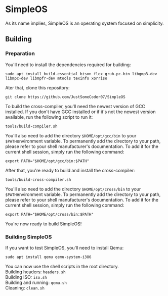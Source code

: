 # SimpleOS
As its name implies, SimpleOS is an operating system focused on simplicity.
## Building
### Preparation
You'll need to install the dependencies required for building:
```console
sudo apt install build-essential bison flex grub-pc-bin libgmp3-dev libmpc-dev libmpfr-dev mtools texinfo xorriso
```
Ater that, clone this repository:
```console
git clone https://github.com/JustSomeCoder07/SimpleOS
```
To build the cross-compiler, you'll need the newest version of GCC installed.
If you don't have GCC installed or if it's not the newest version available, 
run the following script to run it:
```console
tools/build-compiler.sh
```
You'll also need to add the directory `$HOME/opt/gcc/bin` to your `$PATH`environment variable.
To permanently add the directory to your path, please refer to your shell manufacturer's documentation.
To add it for the current shell session, simply run the following command:
```console
export PATH="$HOME/opt/gcc/bin:$PATH"
```
After that, you're ready to build and install the cross-compiler:
```console
tools/build-cross-compiler.sh
```
You'll also need to add the directory `$HOME/opt/cross/bin` to your `$PATH`environment variable.
To permanently add the directory to your path, please refer to your shell manufacturer's documentation.
To add it for the current shell session, simply run the following command:
```console
export PATH="$HOME/opt/cross/bin:$PATH"
```
You're now ready to build SimpleOS!
### Building SimpleOS
If you want to test SimpleOS, you'll need to install Qemu:
```console
sudo apt install qemu qemu-system-i386
```
You can now use the shell scripts in the root directory. <br>
Building headers: `headers.sh` <br>
Building ISO: `iso.sh` <br>
Building and running: `qemu.sh` <br>
Cleaning: `clean.sh`
